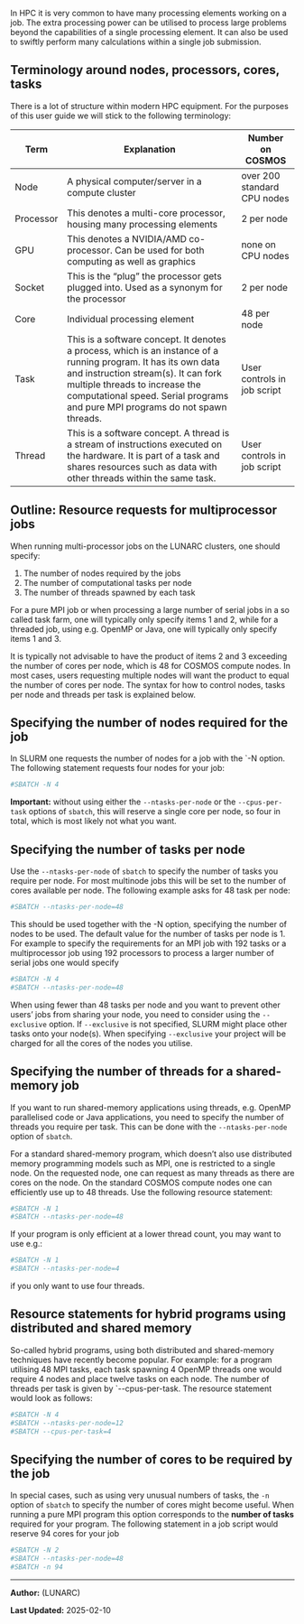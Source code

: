 In HPC it is very common to have many processing elements working on a job. The extra processing power can be utilised to process large problems beyond the capabilities of a single processing element. It can also be used to swiftly perform many calculations within a single job submission.

## Terminology around nodes, processors, cores, tasks

There is a lot of structure within modern HPC equipment. For the purposes of this user guide we will stick to the following terminology:

| Term | Explanation | Number on COSMOS |
|-----------|---------------------------------|-----------------------------|
| Node | A physical computer/server in a compute cluster | over 200 standard CPU nodes|
| Processor | This denotes a multi-core processor, housing many processing elements | 2 per node |
| GPU | This denotes a NVIDIA/AMD co-processor. Can be used for both computing as well as graphics | none on CPU nodes| 
| Socket | This is the “plug” the processor gets plugged into.  Used as a synonym for the processor | 2 per node |
| Core | Individual processing element | 48 per node |
| Task | This is a software concept.  It denotes a process, which is an instance of a running program.  It has its own data and instruction stream(s).  It can fork multiple threads to increase the computational speed.  Serial programs and pure MPI programs do not spawn threads. | User controls in job script |
| Thread | This is a software concept.  A thread is a stream of instructions executed on the hardware.  It is part of a task and shares resources such as  data with other threads within the same task. | User controls in job script |

## Outline: Resource requests for multiprocessor jobs

When running multi-processor jobs on the LUNARC clusters, one should specify:

 1.  The number of nodes required by the jobs
 2.  The number of computational tasks per node
 3.  The number of threads spawned by each task

For a pure MPI job or when processing a large number of serial jobs in a so called task farm, one will typically only specify items 1 and 2, while for a threaded job, using e.g. OpenMP or Java, one will typically only specify items 1 and 3.

It is typically not advisable to have the product of items 2 and 3 exceeding the number of cores per node, which is 48 for COSMOS compute nodes. In most cases, users requesting multiple nodes will want the product to equal the number of cores per node. The syntax for how to control nodes,
tasks per node and threads per task is explained below.

## Specifying the number of nodes required for the job

In SLURM one requests the number of nodes for a job with the `-N option. The following statement requests four nodes for your job:

```bash
#SBATCH -N 4
```

**Important:** without using either the `--ntasks-per-node` or the `--cpus-per-task` options of `sbatch`, this will reserve a single core per node, so four in total, which is most likely not what you want.

## Specifying the number of tasks per node

Use the `--ntasks-per-node` of `sbatch` to specify the number of tasks you require per node. For most multinode jobs this will be set to the number of cores available per node. The following example asks for 48 task per node:

```bash
#SBATCH --ntasks-per-node=48
```

This should be used together with the -N option, specifying the number of nodes to be used. The default value for the number of tasks per node is 1. For example to specify the requirements for an MPI job with 192 tasks or a multiprocessor job using 192 processors to process a larger number of serial jobs one would specify

```bash
#SBATCH -N 4
#SBATCH --ntasks-per-node=48
```

When using fewer than 48 tasks per node and you want to prevent other users’ jobs from sharing your node, you need to consider using the `--exclusive` option. If `--exclusive` is not specified, SLURM might place other tasks onto your node(s).  When specifying `--exclusive` your project will be charged for all the cores of the nodes you utilise.  

## Specifying the number of threads for a shared-memory job

If you want to run shared-memory applications using threads, e.g. OpenMP parallelised code or Java applications, you need to specify the number of threads you require per task. This can be done with the `--ntasks-per-node` option of `sbatch`.

For a standard shared-memory program, which doesn’t also use distributed memory programming models such as MPI, one is restricted to a single node. On the requested node, one can request as many threads as there are cores on the node. On the standard COSMOS compute nodes one can efficiently use up to 48 threads. Use the following resource statement:

```bash
#SBATCH -N 1
#SBATCH --ntasks-per-node=48
```

If your program is only efficient at a lower thread count, you may want to use e.g.:

```bash
#SBATCH -N 1
#SBATCH --ntasks-per-node=4
```

if you only want to use four threads. 

## Resource statements for hybrid programs using distributed and shared memory 

So-called hybrid programs, using both distributed and shared-memory techniques have recently become popular. For example: for a program utilising 48 MPI tasks, each task spawning 4 OpenMP threads one would require 4 nodes and place twelve tasks on each node. The number of threads per task is given by `--cpus-per-task. The resource statement would look as follows:

```bash
#SBATCH -N 4
#SBATCH --ntasks-per-node=12
#SBATCH --cpus-per-task=4
```

## Specifying the number of cores to be required by the job

In special cases, such as using very unusual numbers of tasks, the `-n` option of `sbatch` to specify the number of cores might become useful. When running a pure MPI program this option corresponds to the **number of tasks** required for your program. The following statement in a job script would reserve 94 cores for your job

```bash
#SBATCH -N 2
#SBATCH --ntasks-per-node=48
#SBATCH -n 94
```

---

**Author:**
(LUNARC)

**Last Updated:**
2025-02-10

